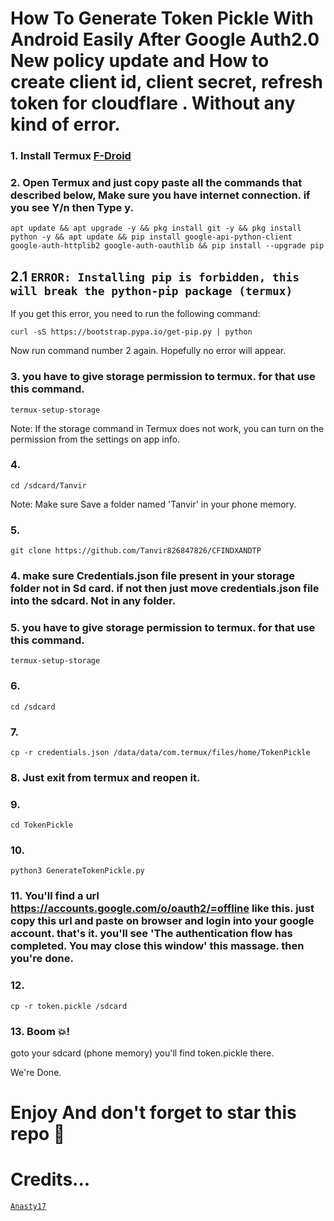 # How To Generate Token Pickle With Android Easily After Google Auth2.0 New policy update and How to create client id, client secret, refresh token for cloudflare . Without any kind of error.

### 1. Install Termux [F-Droid](https://f-droid.org/en/packages/com.termux/)

### 2. Open Termux and just copy paste all the commands that described below, Make sure you have internet connection. if you see Y/n then Type y.

```
apt update && apt upgrade -y && pkg install git -y && pkg install python -y && apt update && pip install google-api-python-client google-auth-httplib2 google-auth-oauthlib && pip install --upgrade pip

```
## 2.1 ```ERROR: Installing pip is forbidden, this will break the python-pip package (termux)```

If you get this error, you need to run the following command:
```
curl -sS https://bootstrap.pypa.io/get-pip.py | python
```
Now run command number 2 again. Hopefully no error will appear.

### 3. you have to give storage permission to termux. for that use this command.

```
termux-setup-storage
```
Note: If the storage command in Termux does not work, you can turn on the permission from the settings on app info.

### 4.

```
cd /sdcard/Tanvir
```
Note: Make sure Save a folder named 'Tanvir' in your phone memory.

### 5.

```
git clone https://github.com/Tanvir826847826/CFINDXANDTP
```

### 4. make sure Credentials.json file present in your storage folder not in Sd card. if not then just move credentials.json file into the sdcard. Not in any folder.

### 5. you have to give storage permission to termux. for that use this command.

```
termux-setup-storage
```

### 6.

```
cd /sdcard
```

### 7.

```
cp -r credentials.json /data/data/com.termux/files/home/TokenPickle
```

### 8. Just exit from termux and reopen it.

### 9.

```
cd TokenPickle
```

### 10.

```
python3 GenerateTokenPickle.py
```

### 11. You'll find a url https://accounts.google.com/o/oauth2/=offline like this. just copy this url and paste on browser and login into your google account. that's it. you'll see 'The authentication flow has completed. You may close this window' this massage. then you're done.

### 12.

```
cp -r token.pickle /sdcard
```

### 13. Boom 💥!

goto your sdcard (phone memory) you'll find token.pickle there.

We're Done.

# Enjoy And don't forget to star this repo 🙂

# Credits...

[`Anasty17`](https://github.com/anasty17)
